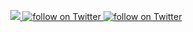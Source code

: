 <p align="center">
    <a href="https://github.com/hannahle/alignment/graphs/contributors" alt="Contributors">
        <img src="https://img.shields.io/github/contributors/hannahle/alignment">
    </a>
    <a href="https://twitter.com/intent/follow?screen_name=lehannahle" alt="Author Twitter">
        <img src="https://img.shields.io/twitter/follow/lehannahle?style=social&logo=twitter"
            alt="follow on Twitter">
    </a>
    <a href="https://twitter.com/intent/follow?screen_name=jlsteenwyk" alt="Author Twitter">
        <img src="https://img.shields.io/twitter/follow/jlsteenwyk?style=social&logo=twitter"
            alt="follow on Twitter">
    </a>
</p>